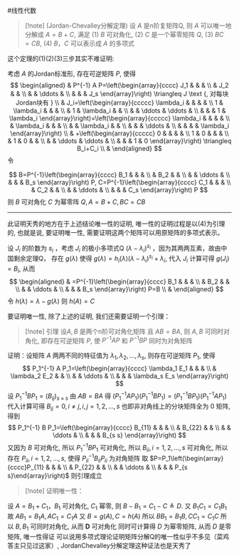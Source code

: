 #线性代数 
>[!note] (Jordan-Chevalley分解定理) 
设 $A$ 是n阶复矩阵Q, 则 $A$ 可以唯一地分解成 $A=B+C$, 满足
(1) $B$ 可对角化,
(2) $C$ 是一个幂零矩阵 $Q$,
(3) $B C=C B$,
(4) $B ， C$ 可以表示成 $A$ 的多项式

这个定理的(1)(2)(3)三步其实不难证明:

考虑 $A$ 的Jordan标准形, 存在可逆矩阵 $P$, 使得
$$
\begin{aligned}
& P^{-1} A P=\left(\begin{array}{cccc}
J_1 & & & \\
& J_2 & & \\
& & \ddots & \\
& & & J_s
\end{array}\right) \triangleq J \text {, 对每块Jordan块有 } \\
& J_i=\left(\begin{array}{ccccc}
\lambda_i & & & & \\
1 & \lambda_i & & & \\
& 1 & \lambda_i & & \\
& & \ddots & \ddots & \\
& & & 1 & \lambda_i
\end{array}\right)=\left(\begin{array}{ccccc}
\lambda_i & & & & \\
& \lambda_i & & & \\
& & \lambda_i & & \\
& & & \ddots & \\
& & & & \lambda_i
\end{array}\right) \\
& +\left(\begin{array}{ccccc}
0 & & & & \\
1 & 0 & & & \\
& 1 & 0 & & \\
& & \ddots & \ddots & \\
& & & 1 & 0
\end{array}\right) \triangleq B_i+C_i \\
&
\end{aligned}
$$
令

$$
B=P^{-1}\left(\begin{array}{cccc}
B_1 & & & \\
& B_2 & & \\
& & \ddots & \\
& & & B_s
\end{array}\right) P, C=P^{-1}\left(\begin{array}{cccc}
C_1 & & & \\
& C_2 & & \\
& & \ddots & \\
& & & C_s
\end{array}\right) P
$$
则 $B$ 可对角化 $C$ 为幂零阵 $Q, A=B+C, B C=C B$

****
此证明天秀的地方在于上述结论唯一性的证明, 唯一性的证明过程是以(4)为引理的, 也就是说, 要证明唯一性, 需要证明这两个矩阵可以用原矩阵的多项式表示。

设 $J_i$ 的阶数为 $s_i$ ，考虑 $J_i$ 的极小多项式Q $\left(\lambda-\lambda_i\right)^{s_i}$ ，因为其两两互素，故由中国剩余定理Q， 存在 $g(\lambda)$ 使得 $g(\lambda)=h_i(\lambda)\left(\lambda-\lambda_i\right)^{s_i}+\lambda_i$, 代入 $J_i$ 计算可得 $g\left(J_i\right)=B_i$, 从而
$$
\begin{aligned}
& =P^{-1}\left(\begin{array}{cccc}
B_1 & & & \\
& B_2 & & \\
& & \ddots & \\
& & & B_s
\end{array}\right) P=B \\
&
\end{aligned}
$$
令 $h(\lambda)=\lambda-g(\lambda)$ 则 $h(A)=C$

要证明唯一性, 除了上述的证明, 我们还需要证明一个引理：

>[!note] 引理 
>设$A, B$ 是两个n阶可对角化矩阵 且 $A B=B A$, 则 $A, B$ 可同时对角化, 即存在可逆矩阵 $P$, 使 $P^{-1} A P$ 和 $P^{-1} B P$ 同时为对角矩阵


证明：设矩阵 $A$ 两两不同的特征值为 $\lambda_1, \lambda_2, \ldots, \lambda_s$, 则存在可逆矩阵 $P_1$, 使得
$$
P_1^{-1} A P_1=\left(\begin{array}{cccc}
\lambda_1 E_1 & & & \\
& \lambda_2 E_2 & & \\
& & \ddots & \\
& & & \lambda_s E_s
\end{array}\right)
$$
设 $P_1^{-1} B P_1=\left(B_{i j}\right)_{s \times s}$
由 $A B=B A$ 得 $\left(P_1^{-1} A P_1\right)\left(P_1^{-1} B P_1\right)=\left(P_1^{-1} B P_1\right)\left(P_1^{-1} A P_1\right)$
代入计算可得 $B_{i j}=0, i \neq j, i, j=1,2, \ldots, s$ 也即非对角线上的分块矩阵全为 0 矩阵, 得到
$$
P_1^{-1} B P_1=\left(\begin{array}{cccc}
B_{11} & & & \\
& B_{22} & & \\
& & \ddots & \\
& & & B_{s s}
\end{array}\right)
$$
又因为 $B$ 可对角化, 所以 $P_1^{-1} B P_1$ 可对角化, 所以 $B_{i i}, i=1,2, \ldots, s$ 可对角化, 所以存在 $P_{i i}, i=1,2, \ldots, s$, 使得 $P_{i i}^{-1} B_{i i} P_{i i}$ 为对角矩阵
取 $P=P_1\left(\begin{array}{cccc}P_{11} & & & \\ & P_{22} & & \\ & & \ddots & \\ & & & P_{s s}\end{array}\right)$ 则引理成立

>[!note] 证明唯一性：


设 $A=B_1+C_1 ， B_1$ 可对角化, $C_1$ 幂零,
则 $B-B_1=C_1-C \triangleq D$.
又 $B_1 C_1=C_1 B_1$ 故 $A B_1=B_1 A, A C_1=C_1 A$
又 $B=g(A), C=h(A)$ 所以 $B B_1=B_1 B, C C_1=C_1 C$
所以 $B, B_1$ 可同时对角化, 从而 $\boldsymbol{D}$ 可对角化
同时可计算得 $D$ 为幂零矩阵, 从而 $D$ 是零矩阵, 唯一性得证
可以说用多项式理论证明矩阵分解Q的唯一性似乎不多见（菜鸡答主只见过这家）, JordanChevalley分解定理这种证法也是天秀了